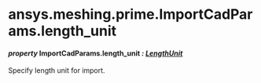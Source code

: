 <a id="ansys-meshing-prime-importcadparams-length-unit"></a>

# ansys.meshing.prime.ImportCadParams.length_unit

<a id="ansys.meshing.prime.ImportCadParams.length_unit"></a>

#### *property* ImportCadParams.length_unit *: [LengthUnit](ansys.meshing.prime.LengthUnit.md#ansys.meshing.prime.LengthUnit)*

Specify length unit for import.

<!-- !! processed by numpydoc !! -->
